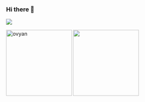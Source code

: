 ### Hi there 👋

![](https://komarev.com/ghpvc/?username=ovyan&color=blueviolet)

<div>
<img height="180" align="left" src="https://github-readme-stats.vercel.app/api?username=ovyan&count_private=true&include_all_commits=true&bg_color=30,e96443,904e95&title_color=fff&text_color=fff" alt="ovyan" />
<img height="180" src="https://github-readme-stats.vercel.app/api/top-langs/?username=ovyan&layout=compact&bg_color=30,e96443,904e95&langs_count=8&title_color=fff&text_color=fff" />
</div>


<!--
**ovyan/ovyan** is a ✨ _special_ ✨ repository because its `README.md` (this file) appears on your GitHub profile.

Here are some ideas to get you started:

- 🔭 I’m currently working on ...
- 🌱 I’m currently learning ...
- 👯 I’m looking to collaborate on ...
- 🤔 I’m looking for help with ...
- 💬 Ask me about ...
- 📫 How to reach me: ...
- 😄 Pronouns: ...
- ⚡ Fun fact: ...
-->
